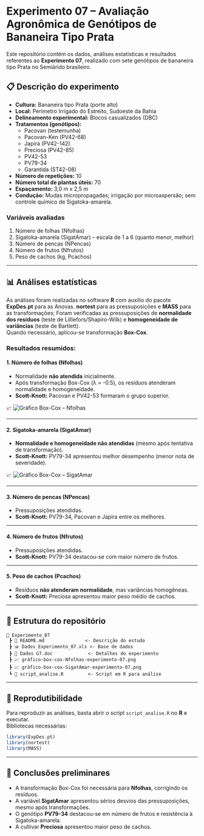 
# Experimento 07 – Avaliação Agronômica de Genótipos de Bananeira Tipo Prata

Este repositório contém os dados, análises estatísticas e resultados referentes ao **Experimento 07**, realizado com sete genótipos de bananeira tipo Prata no Semiárido brasileiro.

## 📋 Descrição do experimento
- **Cultura:** Bananeira tipo Prata (porte alto)  
- **Local:** Perímetro Irrigado do Estreito, Sudoeste da Bahia  
- **Delineamento experimental:** Blocos casualizados (DBC)  
- **Tratamentos (genótipos):**
  - Pacovan (testemunha)  
  - Pacovan-Ken (PV42-68)  
  - Japira (PV42-142)  
  - Preciosa (PV42-85)  
  - PV42-53  
  - PV79-34  
  - Garantida (ST42-08)  
- **Número de repetições:** 10  
- **Número total de plantas úteis:** 70  
- **Espaçamento:** 3,0 m x 2,5 m  
- **Condução:** Mudas micropropagadas; irrigação por microaspersão; sem controle químico de Sigatoka-amarela.

### Variáveis avaliadas
1. Número de folhas (Nfolhas)  
2. Sigatoka-amarela (SigatAmar) – escala de 1 a 6 (quanto menor, melhor)  
3. Número de pencas (NPencas)  
4. Número de frutos (Nfrutos)  
5. Peso de cachos (kg, Pcachos)  

---

## 📊 Análises estatísticas
As análises foram realizadas no software **R** com auxílio do pacote **ExpDes.pt** para as Anovas. **nortest** para as pressuposições e **MASS** para as transformações;
Foram verificadas as pressuposições de **normalidade dos resíduos** (teste de Lilliefors/Shapiro-Wilk) e **homogeneidade de variâncias** (teste de Bartlett).  
Quando necessário, aplicou-se transformação **Box-Cox**.

### Resultados resumidos:

#### 1. Número de folhas (Nfolhas)
- Normalidade **não atendida** inicialmente.  
- Após transformação Box-Cox (λ = -0.5), os resíduos atenderam normalidade e homogeneidade.  
- **Scott-Knott:** Pacovan e PV42-53 formaram o grupo superior.  

📈 ![Gráfico Box-Cox – Nfolhas](gráfico-box-cox-Nfolhas-experimento-07.png)

---

#### 2. Sigatoka-amarela (SigatAmar)
- **Normalidade e homogeneidade não atendidas** (mesmo após tentativa de transformação).  
- **Scott-Knott:** PV79-34 apresentou melhor desempenho (menor nota de severidade).  

📈 ![Gráfico Box-Cox – SigatAmar](gráfico-box-cox-SigatAmar-experimento-07.png)

---

#### 3. Número de pencas (NPencas)
- Pressuposições atendidas.  
- **Scott-Knott:** PV79-34, Pacovan e Japira entre os melhores.  

---

#### 4. Número de frutos (Nfrutos)
- Pressuposições atendidas.  
- **Scott-Knott:** PV79-34 destacou-se com maior número de frutos.  

---

#### 5. Peso de cachos (Pcachos)
- Resíduos **não atenderam normalidade**, mas variâncias homogêneas.  
- **Scott-Knott:** Preciosa apresentou maior peso médio de cachos.  

---

## 📂 Estrutura do repositório
```
📁 Experimento_07
 ┣ 📄 README.md               <- Descrição do estudo
 ┣ 📊 Dados_Experimento_07.xls <- Base de dados
 ┣ 📄 Dados G7.doc             <- Detalhes do experimento
 ┣ 📈 gráfico-box-cox-Nfolhas-experimento-07.png
 ┣ 📈 gráfico-box-cox-SigatAmar-experimento-07.png
 ┗ 📜 script_analise.R         <- Script em R para análise
```

---

## 🚀 Reprodutibilidade
Para reproduzir as análises, basta abrir o script `script_analise.R` no **R** e executar.  
Bibliotecas necessárias:
```R
library(ExpDes.pt)
library(nortest)
library(MASS)
```

---

## 📌 Conclusões preliminares
- A transformação Box-Cox foi necessária para **Nfolhas**, corrigindo os resíduos.  
- A variável **SigatAmar** apresentou sérios desvios das pressuposições, mesmo após transformações.  
- O genótipo **PV79-34** destacou-se em número de frutos e resistência à Sigatoka-amarela.  
- A cultivar **Preciosa** apresentou maior peso de cachos.  
